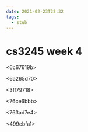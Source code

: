 ```yaml
---
date: 2021-02-23T22:32
tags: 
  - stub
---
```


# cs3245 week 4

<fcc36ed6>

<6c67619b>

<6a265d70>

<3ff79718>

<76ce6bbb>

<cd6bdda9>

<763ad7e4>

<499cbfa1>
